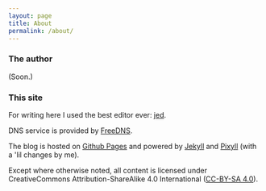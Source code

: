 ```yaml
---
layout: page
title: About
permalink: /about/
---
```


### The author

(Soon.)

### This site

For writing here I used the best editor ever:
[jed](http://www.jedsoft.org/jed).

DNS service is provided by [FreeDNS](http://freedns.afraid.org).

The blog is hosted on [Github Pages](https://pages.github.com) and
powered by [Jekyll](http://jekyllrb.com) and 
[Pixyll](https://github.com/johnotander/pixyll) (with a 'lil changes
by me).

Except where otherwise noted, all content is licensed under
CreativeCommons Attribution-ShareAlike 4.0 International 
([CC-BY-SA 4.0](https://creativecommons.org/licenses/by-sa/4.0/)).